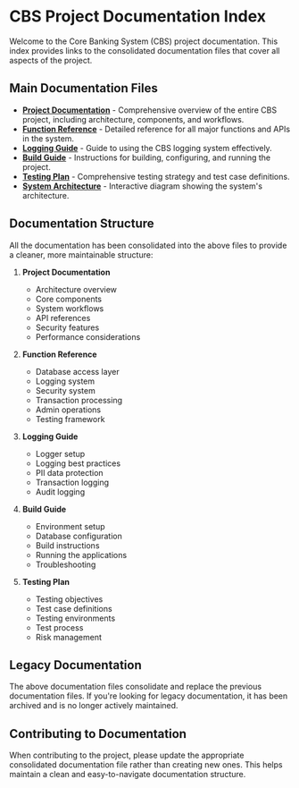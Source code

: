# CBS Project Documentation Index

Welcome to the Core Banking System (CBS) project documentation. This index provides links to the consolidated documentation files that cover all aspects of the project.

## Main Documentation Files

- [**Project Documentation**](./CBS_PROJECT_DOCUMENTATION.md) - Comprehensive overview of the entire CBS project, including architecture, components, and workflows.
- [**Function Reference**](./CBS_FUNCTION_REFERENCE.md) - Detailed reference for all major functions and APIs in the system.
- [**Logging Guide**](./CBS_LOGGING_GUIDE.md) - Guide to using the CBS logging system effectively.
- [**Build Guide**](./CBS_BUILD_GUIDE.md) - Instructions for building, configuring, and running the project.
- [**Testing Plan**](./CBS_TESTING_PLAN.md) - Comprehensive testing strategy and test case definitions.
- [**System Architecture**](./CBS_SYSTEM_ARCHITECTURE.md) - Interactive diagram showing the system's architecture.

## Documentation Structure

All the documentation has been consolidated into the above files to provide a cleaner, more maintainable structure:

1. **Project Documentation**
   - Architecture overview
   - Core components 
   - System workflows
   - API references
   - Security features
   - Performance considerations

2. **Function Reference**
   - Database access layer
   - Logging system
   - Security system
   - Transaction processing
   - Admin operations
   - Testing framework

3. **Logging Guide**
   - Logger setup
   - Logging best practices
   - PII data protection
   - Transaction logging
   - Audit logging

4. **Build Guide**
   - Environment setup
   - Database configuration
   - Build instructions
   - Running the applications
   - Troubleshooting

5. **Testing Plan**
   - Testing objectives
   - Test case definitions
   - Testing environments
   - Test process
   - Risk management

## Legacy Documentation

The above documentation files consolidate and replace the previous documentation files. If you're looking for legacy documentation, it has been archived and is no longer actively maintained.

## Contributing to Documentation

When contributing to the project, please update the appropriate consolidated documentation file rather than creating new ones. This helps maintain a clean and easy-to-navigate documentation structure.
